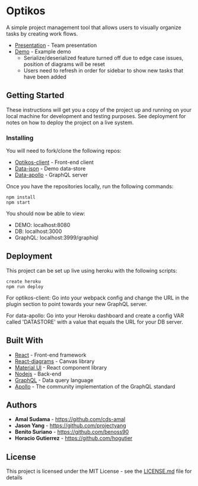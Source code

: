 # Optikos

A simple project management tool that allows users to visually organize tasks by creating work flows.

* [Presentation]() - Team presentation
* [Demo](https://optikos-demo.herokuapp.com) - Example demo
  * Serialize/deserialized feature turned off due to edge case issues, position of diagrams will be reset
  * Users need to refresh in order for sidebar to show new tasks that have been added

## Getting Started

These instructions will get you a copy of the project up and running on your local machine for development and testing purposes. See deployment for notes on how to deploy the project on a live system.

### Installing

You will need to fork/clone the following repos:

* [Optikos-client](https://github.com/optikos-plan/optikos-client) - Front-end client
* [Data-json](https://github.com/optikos-plan/data-json) - Demo data-store
* [Data-apollo](https://github.com/optikos-plan/data-apollo) - GraphQL server

Once you have the repositories locally, run the following commands:

```
npm install
npm start
```

You should now be able to view:

* DEMO: localhost:8080
* DB: localhost:3000
* GraphQL: localhost:3999/graphiql

## Deployment

This project can be set up live using heroku with the following scripts:

```
create heroku
npm run deploy
```
For optikos-client:
Go into your webpack config and change the URL in the plugin section to point towards your new GraphQL server.

For data-apollo:
Go into your Heroku dashboard and create a config VAR called 'DATASTORE' with a value that equals the URL for your DB server.

## Built With

* [React](https://reactjs.org/) - Front-end framework
* [React-diagrams](https://projectstorm.gitbooks.io/react-diagrams/) - Canvas library
* [Material UI](https://material-ui.com/) - React component library
* [Nodejs](https://nodejs.org/en/) - Back-end
* [GraphQL](https://graphql.org/learn/) - Data query language
* [Apollo](https://www.apollographql.com/) - The community implementation of the GraphQL standard


## Authors

* **Amal Sudama** - https://github.com/cds-amal
* **Jason Yang** - https://github.com/projectyang
* **Benito Suriano** - https://github.com/benoss90
* **Horacio Gutierrez** - https://github.com/hogutier

## License

This project is licensed under the MIT License - see the [LICENSE.md](LICENSE.md) file for details


